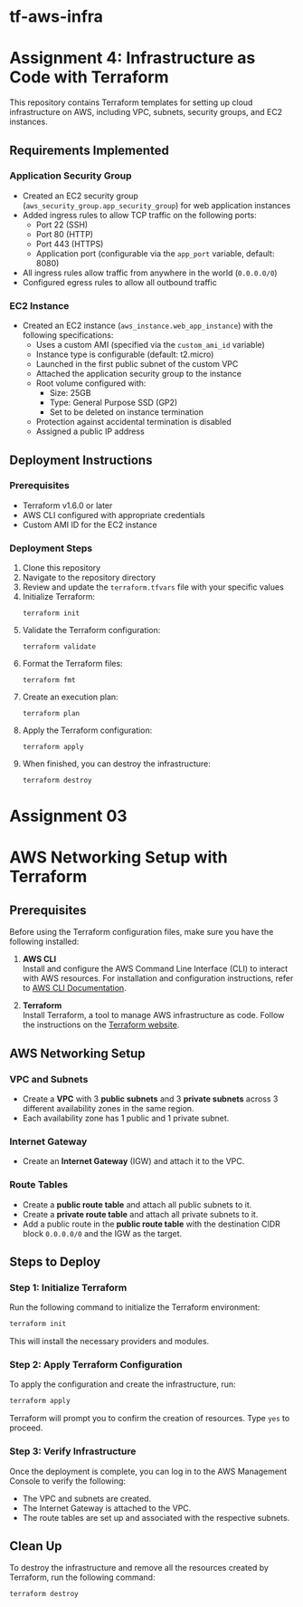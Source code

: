 # tf-aws-infra

# Assignment 4: Infrastructure as Code with Terraform

This repository contains Terraform templates for setting up cloud infrastructure on AWS, including VPC, subnets, security groups, and EC2 instances.

## Requirements Implemented

### Application Security Group
- Created an EC2 security group (`aws_security_group.app_security_group`) for web application instances
- Added ingress rules to allow TCP traffic on the following ports:
   - Port 22 (SSH)
   - Port 80 (HTTP)
   - Port 443 (HTTPS)
   - Application port (configurable via the `app_port` variable, default: 8080)
- All ingress rules allow traffic from anywhere in the world (`0.0.0.0/0`)
- Configured egress rules to allow all outbound traffic

### EC2 Instance
- Created an EC2 instance (`aws_instance.web_app_instance`) with the following specifications:
   - Uses a custom AMI (specified via the `custom_ami_id` variable)
   - Instance type is configurable (default: t2.micro)
   - Launched in the first public subnet of the custom VPC
   - Attached the application security group to the instance
   - Root volume configured with:
      - Size: 25GB
      - Type: General Purpose SSD (GP2)
      - Set to be deleted on instance termination
   - Protection against accidental termination is disabled
   - Assigned a public IP address

## Deployment Instructions

### Prerequisites

- Terraform v1.6.0 or later
- AWS CLI configured with appropriate credentials
- Custom AMI ID for the EC2 instance

### Deployment Steps

1. Clone this repository
2. Navigate to the repository directory
3. Review and update the `terraform.tfvars` file with your specific values
4. Initialize Terraform:
   ```
   terraform init
   ```
5. Validate the Terraform configuration:
   ```
   terraform validate
   ```
6. Format the Terraform files:
   ```
   terraform fmt
   ```
7. Create an execution plan:
   ```
   terraform plan
   ```
8. Apply the Terraform configuration:
   ```
   terraform apply
   ```
9. When finished, you can destroy the infrastructure:
   ```
   terraform destroy
   ```
   

# Assignment 03

# AWS Networking Setup with Terraform

## Prerequisites

Before using the Terraform configuration files, make sure you have the following installed:

1. **AWS CLI**  
   Install and configure the AWS Command Line Interface (CLI) to interact with AWS resources. For installation and configuration instructions, refer to [AWS CLI Documentation](https://docs.aws.amazon.com/cli/latest/userguide/install-cliv2.html).

2. **Terraform**  
   Install Terraform, a tool to manage AWS infrastructure as code. Follow the instructions on the [Terraform website](https://www.terraform.io/downloads.html).

## AWS Networking Setup

### VPC and Subnets
- Create a **VPC** with 3 **public subnets** and 3 **private subnets** across 3 different availability zones in the same region.
- Each availability zone has 1 public and 1 private subnet.

### Internet Gateway
- Create an **Internet Gateway** (IGW) and attach it to the VPC.

### Route Tables
- Create a **public route table** and attach all public subnets to it.
- Create a **private route table** and attach all private subnets to it.
- Add a public route in the **public route table** with the destination CIDR block `0.0.0.0/0` and the IGW as the target.

## Steps to Deploy

### Step 1: Initialize Terraform

Run the following command to initialize the Terraform environment:

```bash
terraform init
```

This will install the necessary providers and modules.

### Step 2: Apply Terraform Configuration

To apply the configuration and create the infrastructure, run:

```bash
terraform apply
```

Terraform will prompt you to confirm the creation of resources. Type `yes` to proceed.

### Step 3: Verify Infrastructure

Once the deployment is complete, you can log in to the AWS Management Console to verify the following:
- The VPC and subnets are created.
- The Internet Gateway is attached to the VPC.
- The route tables are set up and associated with the respective subnets.

## Clean Up

To destroy the infrastructure and remove all the resources created by Terraform, run the following command:

```bash
terraform destroy
```